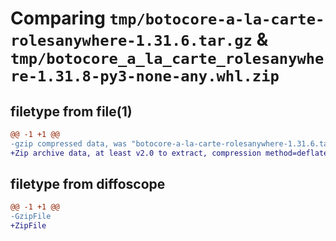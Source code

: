 # Comparing `tmp/botocore-a-la-carte-rolesanywhere-1.31.6.tar.gz` & `tmp/botocore_a_la_carte_rolesanywhere-1.31.8-py3-none-any.whl.zip`

## filetype from file(1)

```diff
@@ -1 +1 @@
-gzip compressed data, was "botocore-a-la-carte-rolesanywhere-1.31.6.tar", last modified: Thu Jul 20 01:20:40 2023, max compression
+Zip archive data, at least v2.0 to extract, compression method=deflate
```

## filetype from diffoscope

```diff
@@ -1 +1 @@
-GzipFile
+ZipFile
```


